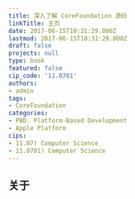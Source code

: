 ```yaml
---
title: 深入了解 CoreFoundation 源码
linkTitle: 主页
date: 2017-06-15T10:31:29.000Z
lastmod: 2017-06-15T10:31:29.000Z
draft: false
projects: null
type: book
featured: false
cip_code: '11.0701'
authors:
- admin
tags:
- CoreFoundation
categories:
- PBD. Platform-Based Development
- Apple Platform
cips:
- 11.07) Computer Science
- 11.0701) Computer Science
---
```


## 关于

